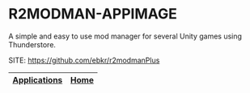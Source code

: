 # R2MODMAN-APPIMAGE
 
 A simple and easy to use mod manager for several Unity  games using Thunderstore.
 
 SITE: https://github.com/ebkr/r2modmanPlus

 | [Applications](https://portable-linux-apps.github.io/apps.html) | [Home](https://portable-linux-apps.github.io)
 | --- | --- |
